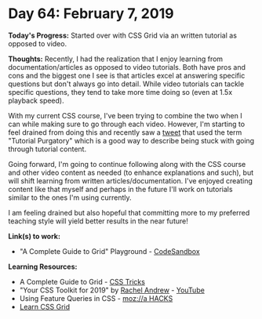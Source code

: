 # Day 64: February 7, 2019

**Today's Progress:** Started over with CSS Grid via an written tutorial as opposed to video.

**Thoughts:** Recently, I had the realization that I enjoy learning from documentation/articles as opposed to video tutorials. Both have pros and cons and the biggest one I see is that articles excel at answering specific questions but don't always go into detail. While video tutorials can tackle specific questions, they tend to take more time doing so (even at 1.5x playback speed).

With my current CSS course, I've been trying to combine the two when I can while making sure to go through each video. However, I'm starting to feel drained from doing this and recently saw a [tweet](https://twitter.com/DavidMM1707/status/1093227108070055938?s=20) that used the term "Tutorial Purgatory" which is a good way to describe being stuck with going through tutorial content.

Going forward, I'm going to continue following along with the CSS course and other video content as needed (to enhance explanations and such), but will shift learning from written articles/documentation. I've enjoyed creating content like that myself and perhaps in the future I'll work on tutorials similar to the ones I'm using currently.

I am feeling drained but also hopeful that committing more to my preferred teaching style will yield better results in the near future!

**Link(s) to work:**
* "A Complete Guide to Grid" Playground - [CodeSandbox](https://codesandbox.io/embed/yknnvxk9k9)

**Learning Resources:**
* A Complete Guide to Grid - [CSS Tricks](https://css-tricks.com/snippets/css/complete-guide-grid/)
* "Your CSS Toolkit for 2019" by [Rachel Andrew](https://rachelandrew.co.uk/) - [YouTube](https://www.youtube.com/watch?v=5XsZnCwbgwA)
* Using Feature Queries in CSS - [moz://a HACKS](https://hacks.mozilla.org/2016/08/using-feature-queries-in-css/)
* [Learn CSS Grid](https://learncssgrid.com/)